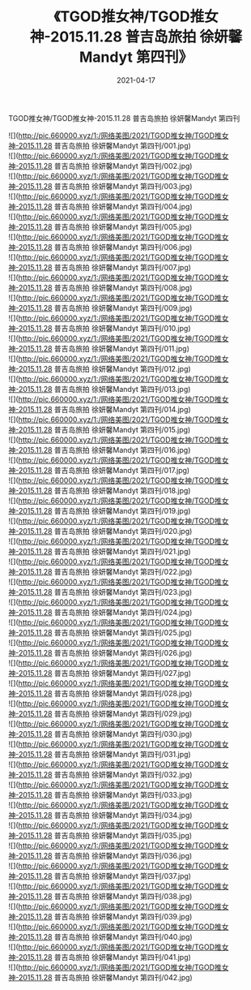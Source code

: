 ﻿---
layout: post
title:  《TGOD推女神/TGOD推女神-2015.11.28 普吉岛旅拍 徐妍馨Mandyt 第四刊》
date:   2021-04-17
img: http://pic.660000.xyz/1:/网络美图/2021/TGOD推女神/TGOD推女神-2015.11.28 普吉岛旅拍 徐妍馨Mandyt 第四刊/000.jpg
categories: [美女, 清纯, 唯美]
---

TGOD推女神/TGOD推女神-2015.11.28 普吉岛旅拍 徐妍馨Mandyt 第四刊

 ![](http://pic.660000.xyz/1:/网络美图/2021/TGOD推女神/TGOD推女神-2015.11.28 普吉岛旅拍 徐妍馨Mandyt 第四刊/001.jpg) <br>![](http://pic.660000.xyz/1:/网络美图/2021/TGOD推女神/TGOD推女神-2015.11.28 普吉岛旅拍 徐妍馨Mandyt 第四刊/002.jpg) <br>![](http://pic.660000.xyz/1:/网络美图/2021/TGOD推女神/TGOD推女神-2015.11.28 普吉岛旅拍 徐妍馨Mandyt 第四刊/003.jpg) <br>![](http://pic.660000.xyz/1:/网络美图/2021/TGOD推女神/TGOD推女神-2015.11.28 普吉岛旅拍 徐妍馨Mandyt 第四刊/004.jpg) <br>![](http://pic.660000.xyz/1:/网络美图/2021/TGOD推女神/TGOD推女神-2015.11.28 普吉岛旅拍 徐妍馨Mandyt 第四刊/005.jpg) <br>![](http://pic.660000.xyz/1:/网络美图/2021/TGOD推女神/TGOD推女神-2015.11.28 普吉岛旅拍 徐妍馨Mandyt 第四刊/006.jpg) <br>![](http://pic.660000.xyz/1:/网络美图/2021/TGOD推女神/TGOD推女神-2015.11.28 普吉岛旅拍 徐妍馨Mandyt 第四刊/007.jpg) <br>![](http://pic.660000.xyz/1:/网络美图/2021/TGOD推女神/TGOD推女神-2015.11.28 普吉岛旅拍 徐妍馨Mandyt 第四刊/008.jpg) <br>![](http://pic.660000.xyz/1:/网络美图/2021/TGOD推女神/TGOD推女神-2015.11.28 普吉岛旅拍 徐妍馨Mandyt 第四刊/009.jpg) <br>![](http://pic.660000.xyz/1:/网络美图/2021/TGOD推女神/TGOD推女神-2015.11.28 普吉岛旅拍 徐妍馨Mandyt 第四刊/010.jpg) <br>![](http://pic.660000.xyz/1:/网络美图/2021/TGOD推女神/TGOD推女神-2015.11.28 普吉岛旅拍 徐妍馨Mandyt 第四刊/011.jpg) <br>![](http://pic.660000.xyz/1:/网络美图/2021/TGOD推女神/TGOD推女神-2015.11.28 普吉岛旅拍 徐妍馨Mandyt 第四刊/012.jpg) <br>![](http://pic.660000.xyz/1:/网络美图/2021/TGOD推女神/TGOD推女神-2015.11.28 普吉岛旅拍 徐妍馨Mandyt 第四刊/013.jpg) <br>![](http://pic.660000.xyz/1:/网络美图/2021/TGOD推女神/TGOD推女神-2015.11.28 普吉岛旅拍 徐妍馨Mandyt 第四刊/014.jpg) <br>![](http://pic.660000.xyz/1:/网络美图/2021/TGOD推女神/TGOD推女神-2015.11.28 普吉岛旅拍 徐妍馨Mandyt 第四刊/015.jpg) <br>![](http://pic.660000.xyz/1:/网络美图/2021/TGOD推女神/TGOD推女神-2015.11.28 普吉岛旅拍 徐妍馨Mandyt 第四刊/016.jpg) <br>![](http://pic.660000.xyz/1:/网络美图/2021/TGOD推女神/TGOD推女神-2015.11.28 普吉岛旅拍 徐妍馨Mandyt 第四刊/017.jpg) <br>![](http://pic.660000.xyz/1:/网络美图/2021/TGOD推女神/TGOD推女神-2015.11.28 普吉岛旅拍 徐妍馨Mandyt 第四刊/018.jpg) <br>![](http://pic.660000.xyz/1:/网络美图/2021/TGOD推女神/TGOD推女神-2015.11.28 普吉岛旅拍 徐妍馨Mandyt 第四刊/019.jpg) <br>![](http://pic.660000.xyz/1:/网络美图/2021/TGOD推女神/TGOD推女神-2015.11.28 普吉岛旅拍 徐妍馨Mandyt 第四刊/020.jpg) <br>![](http://pic.660000.xyz/1:/网络美图/2021/TGOD推女神/TGOD推女神-2015.11.28 普吉岛旅拍 徐妍馨Mandyt 第四刊/021.jpg) <br>![](http://pic.660000.xyz/1:/网络美图/2021/TGOD推女神/TGOD推女神-2015.11.28 普吉岛旅拍 徐妍馨Mandyt 第四刊/022.jpg) <br>![](http://pic.660000.xyz/1:/网络美图/2021/TGOD推女神/TGOD推女神-2015.11.28 普吉岛旅拍 徐妍馨Mandyt 第四刊/023.jpg) <br>![](http://pic.660000.xyz/1:/网络美图/2021/TGOD推女神/TGOD推女神-2015.11.28 普吉岛旅拍 徐妍馨Mandyt 第四刊/024.jpg) <br>![](http://pic.660000.xyz/1:/网络美图/2021/TGOD推女神/TGOD推女神-2015.11.28 普吉岛旅拍 徐妍馨Mandyt 第四刊/025.jpg) <br>![](http://pic.660000.xyz/1:/网络美图/2021/TGOD推女神/TGOD推女神-2015.11.28 普吉岛旅拍 徐妍馨Mandyt 第四刊/026.jpg) <br>![](http://pic.660000.xyz/1:/网络美图/2021/TGOD推女神/TGOD推女神-2015.11.28 普吉岛旅拍 徐妍馨Mandyt 第四刊/027.jpg) <br>![](http://pic.660000.xyz/1:/网络美图/2021/TGOD推女神/TGOD推女神-2015.11.28 普吉岛旅拍 徐妍馨Mandyt 第四刊/028.jpg) <br>![](http://pic.660000.xyz/1:/网络美图/2021/TGOD推女神/TGOD推女神-2015.11.28 普吉岛旅拍 徐妍馨Mandyt 第四刊/029.jpg) <br>![](http://pic.660000.xyz/1:/网络美图/2021/TGOD推女神/TGOD推女神-2015.11.28 普吉岛旅拍 徐妍馨Mandyt 第四刊/030.jpg) <br>![](http://pic.660000.xyz/1:/网络美图/2021/TGOD推女神/TGOD推女神-2015.11.28 普吉岛旅拍 徐妍馨Mandyt 第四刊/031.jpg) <br>![](http://pic.660000.xyz/1:/网络美图/2021/TGOD推女神/TGOD推女神-2015.11.28 普吉岛旅拍 徐妍馨Mandyt 第四刊/032.jpg) <br>![](http://pic.660000.xyz/1:/网络美图/2021/TGOD推女神/TGOD推女神-2015.11.28 普吉岛旅拍 徐妍馨Mandyt 第四刊/033.jpg) <br>![](http://pic.660000.xyz/1:/网络美图/2021/TGOD推女神/TGOD推女神-2015.11.28 普吉岛旅拍 徐妍馨Mandyt 第四刊/034.jpg) <br>![](http://pic.660000.xyz/1:/网络美图/2021/TGOD推女神/TGOD推女神-2015.11.28 普吉岛旅拍 徐妍馨Mandyt 第四刊/035.jpg) <br>![](http://pic.660000.xyz/1:/网络美图/2021/TGOD推女神/TGOD推女神-2015.11.28 普吉岛旅拍 徐妍馨Mandyt 第四刊/036.jpg) <br>![](http://pic.660000.xyz/1:/网络美图/2021/TGOD推女神/TGOD推女神-2015.11.28 普吉岛旅拍 徐妍馨Mandyt 第四刊/037.jpg) <br>![](http://pic.660000.xyz/1:/网络美图/2021/TGOD推女神/TGOD推女神-2015.11.28 普吉岛旅拍 徐妍馨Mandyt 第四刊/038.jpg) <br>![](http://pic.660000.xyz/1:/网络美图/2021/TGOD推女神/TGOD推女神-2015.11.28 普吉岛旅拍 徐妍馨Mandyt 第四刊/039.jpg) <br>![](http://pic.660000.xyz/1:/网络美图/2021/TGOD推女神/TGOD推女神-2015.11.28 普吉岛旅拍 徐妍馨Mandyt 第四刊/040.jpg) <br>![](http://pic.660000.xyz/1:/网络美图/2021/TGOD推女神/TGOD推女神-2015.11.28 普吉岛旅拍 徐妍馨Mandyt 第四刊/041.jpg) <br>![](http://pic.660000.xyz/1:/网络美图/2021/TGOD推女神/TGOD推女神-2015.11.28 普吉岛旅拍 徐妍馨Mandyt 第四刊/042.jpg) <br>